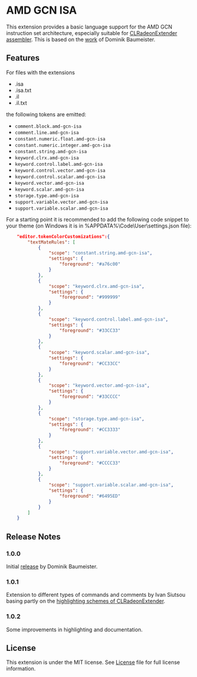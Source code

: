 # AMD GCN ISA

This extension provides a basic language support for the AMD GCN instruction set architecture, especially suitable for [CLRadeonExtender assembler](https://github.com/CLRX/CLRX-mirror). This is based on the [work](https://marketplace.visualstudio.com/items?itemName=dbaumeis.amd-gcn-isa) of Dominik Baumeister.

## Features

For files with the extensions
- .isa
- .isa.txt
- .il
- .il.txt

the following tokens are emitted:
- `comment.block.amd-gcn-isa`
- `comment.line.amd-gcn-isa`
- `constant.numeric.float.amd-gcn-isa`
- `constant.numeric.integer.amd-gcn-isa`
- `constant.string.amd-gcn-isa`
- `keyword.clrx.amd-gcn-isa`
- `keyword.control.label.amd-gcn-isa`
- `keyword.control.vector.amd-gcn-isa`
- `keyword.control.scalar.amd-gcn-isa`
- `keyword.vector.amd-gcn-isa`
- `keyword.scalar.amd-gcn-isa`
- `storage.type.amd-gcn-isa`
- `support.variable.vector.amd-gcn-isa`
- `support.variable.scalar.amd-gcn-isa`

For a starting point it is recommended to add the following code snippet to your theme (on Windows it is in %APPDATA%\Code\User\settings.json file):

```json
    "editor.tokenColorCustomizations":{
        "textMateRules": [
            {
                "scope": "constant.string.amd-gcn-isa",
                "settings": {
                    "foreground": "#a76c00"
                }
            },
            {
                "scope": "keyword.clrx.amd-gcn-isa",
                "settings": {
                    "foreground": "#999999"
                }
            },
            {
                "scope": "keyword.control.label.amd-gcn-isa",
                "settings": {
                    "foreground": "#33CC33"
                }
            },
            {
                "scope": "keyword.scalar.amd-gcn-isa",
                "settings": {
                    "foreground": "#CC33CC"
                }
            },
            {
                "scope": "keyword.vector.amd-gcn-isa",
                "settings": {
                    "foreground": "#33CCCC"
                }
            },
            {
                "scope": "storage.type.amd-gcn-isa",
                "settings": {
                    "foreground": "#CC3333"
                }
            },
            {
                "scope": "support.variable.vector.amd-gcn-isa",
                "settings": {
                    "foreground": "#CCCC33"
                }
            },
            {
                "scope": "support.variable.scalar.amd-gcn-isa",
                "settings": {
                    "foreground": "#6495ED"
                }
            }
        ]
    }
```

## Release Notes

### 1.0.0
Initial [release](https://marketplace.visualstudio.com/items?itemName=dbaumeis.amd-gcn-isa) by Dominik Baumeister.
### 1.0.1
Extension to different types of commands and comments by Ivan Siutsou basing partly on the [highlighting schemes of CLRadeonExtender](https://github.com/CLRX/CLRX-mirror/tree/master/editors).
### 1.0.2
Some improvements in highlighting and documentation.

## License

This extension is under the MIT license. See [License](https://github.com/GPUOpen-Tools/vscode-extensions/blob/master/LICENSE) file for full license information.